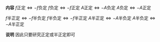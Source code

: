 **内容**
$f$正定$\Leftrightarrow -f$负定
$f$负定$\Leftrightarrow -f$正定
$A$正定$\Leftrightarrow -A$负定
$A$负定$\Leftrightarrow -A$正定

$f$半正定$\Leftrightarrow -f$半负定
$f$半负定$\Leftrightarrow -f$半正定
$A$半正定$\Leftrightarrow -A$半负定
$A$半负定$\Leftrightarrow -A$半正定

**说明**
因此只要研究正定或半正定即可
